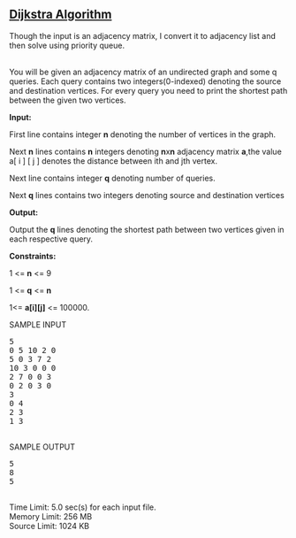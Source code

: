 <div id="DIV_1">
	<div id="DIV_3">
    <a href="https://www.hackerearth.com/problem/algorithm/dijkstra-1-52a4305d"><h2>Dijkstra Algorithm</h2></a>
		Though the input is an adjacency matrix, I convert it to adjacency list and then solve using priority queue.
		<br><br>
		<p id="P_5">
			You will be given an adjacency matrix of an undirected graph and some q queries.
			Each query contains two integers(0-indexed) denoting the source and destination vertices.
			For every query you need to print the shortest path between the given two vertices.
		</p>
		<p id="P_8">
			<strong id="STRONG_9">Input:</strong>
		</p>
		<p id="P_10">
			First line contains integer <strong id="STRONG_11">n</strong> denoting the number of vertices in the graph.
		</p>
		<p id="P_12">
			Next <strong id="STRONG_13">n</strong> lines contains <strong id="STRONG_14">n</strong> integers denoting <strong id="STRONG_15">n</strong>x<strong id="STRONG_16">n</strong> adjacency matrix <strong id="STRONG_17">a</strong>,the value a[ i ] [ j ] denotes the distance between ith and jth vertex.
		</p>
		<p id="P_18">
			Next line contains integer <strong id="STRONG_19">q</strong> denoting number of queries.
		</p>
		<p id="P_20">
			Next <strong id="STRONG_21">q</strong> lines contains two integers denoting source and destination vertices
		</p>
		<p id="P_22">
			<strong id="STRONG_23">Output:</strong>
		</p>
		<p id="P_24">
			Output the <strong id="STRONG_25">q</strong> lines denoting the shortest path between two vertices given in each respective query.
		</p>
		<p id="P_26">
			<strong id="STRONG_27">Constraints:</strong>
		</p>
		<p id="P_28">
			1 &lt;= <strong id="STRONG_29">n</strong> &lt;= 9
		</p>
		<p id="P_30">
			1 &lt;= <strong id="STRONG_31">q</strong> &lt;= <strong id="STRONG_32">n</strong>
		</p>
		<p id="P_33">
			1&lt;= <strong id="STRONG_34">a[i][j]</strong> &lt;= 100000.
		</p>
	</div>
	<div id="DIV_35">
		<div id="DIV_36">
			<div id="DIV_37">
				<div id="DIV_38">
					SAMPLE INPUT
				</div>
				<div id="DIV_44">
				</div>
			</div>
			<div id="DIV_45">
				<pre id="PRE_46">5
0 5 10 2 0
5 0 3 7 2
10 3 0 0 0
2 7 0 0 3
0 2 0 3 0
3
0 4
2 3
1 3
				</pre>
			</div>
		</div>
		<div id="DIV_47">
				<div id="DIV_48">
					<div id="DIV_49">
						SAMPLE OUTPUT
					</div>
					<div id="DIV_55">
					</div>
				</div>
				<div id="DIV_56">
					<pre id="PRE_57">5
8
5
					</pre>
				</div>
			</div>
		<div id="DIV_58">
				</div>
	</div>
	<div id="DIV_59">
				<div id="DIV_60">
					 <span id="SPAN_61">Time Limit:</span> <span id="SPAN_62">5.0 sec(s) <span id="SPAN_63">for each input file.</span></span>
				</div>
				<!-- end limit-item -->
				<div id="DIV_64">
					 <span id="SPAN_65">Memory Limit:</span> <span id="SPAN_66">256 MB</span>
				</div>
				<!-- end limit-item -->
				<div id="DIV_67">
					 <span id="SPAN_68">Source Limit:</span> <span id="SPAN_69">1024 KB</span>
				</div>
				<!-- end limit-item -->
			</div>
	<!-- end limits -->
</div>
